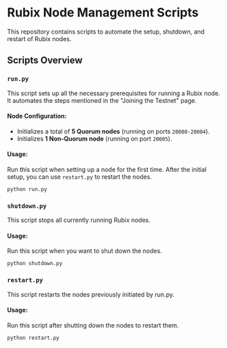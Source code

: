# Rubix Node Management Scripts

This repository contains scripts to automate the setup, shutdown, and restart of Rubix nodes.

## Scripts Overview

### `run.py`
This script sets up all the necessary prerequisites for running a Rubix node. It automates the steps mentioned in the "Joining the Testnet" page.

#### **Node Configuration:**
- Initializes a total of **5 Quorum nodes** (running on ports `20000-20004`).
- Initializes **1 Non-Quorum node** (running on port `20005`).

#### **Usage:**
Run this script when setting up a node for the first time. After the initial setup, you can use `restart.py` to restart the nodes.

```sh
python run.py

```

### `shutdown.py`
This script stops all currently running Rubix nodes.

#### **Usage:**
Run this script when you want to shut down the nodes.
```sh
python shutdown.py

```

### `restart.py`
This script restarts the nodes previously initiated by run.py.

#### Usage:
Run this script after shutting down the nodes to restart them.

```sh
python restart.py

```
